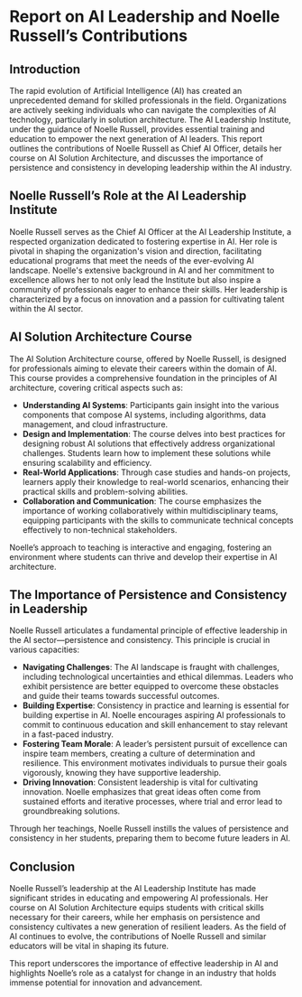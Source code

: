 # Report on AI Leadership and Noelle Russell’s Contributions 

## Introduction
The rapid evolution of Artificial Intelligence (AI) has created an unprecedented demand for skilled professionals in the field. Organizations are actively seeking individuals who can navigate the complexities of AI technology, particularly in solution architecture. The AI Leadership Institute, under the guidance of Noelle Russell, provides essential training and education to empower the next generation of AI leaders. This report outlines the contributions of Noelle Russell as Chief AI Officer, details her course on AI Solution Architecture, and discusses the importance of persistence and consistency in developing leadership within the AI industry.

## Noelle Russell’s Role at the AI Leadership Institute
Noelle Russell serves as the Chief AI Officer at the AI Leadership Institute, a respected organization dedicated to fostering expertise in AI. Her role is pivotal in shaping the organization's vision and direction, facilitating educational programs that meet the needs of the ever-evolving AI landscape. Noelle's extensive background in AI and her commitment to excellence allows her to not only lead the Institute but also inspire a community of professionals eager to enhance their skills. Her leadership is characterized by a focus on innovation and a passion for cultivating talent within the AI sector.

## AI Solution Architecture Course
The AI Solution Architecture course, offered by Noelle Russell, is designed for professionals aiming to elevate their careers within the domain of AI. This course provides a comprehensive foundation in the principles of AI architecture, covering critical aspects such as:

- **Understanding AI Systems**: Participants gain insight into the various components that compose AI systems, including algorithms, data management, and cloud infrastructure.
- **Design and Implementation**: The course delves into best practices for designing robust AI solutions that effectively address organizational challenges. Students learn how to implement these solutions while ensuring scalability and efficiency.
- **Real-World Applications**: Through case studies and hands-on projects, learners apply their knowledge to real-world scenarios, enhancing their practical skills and problem-solving abilities.
- **Collaboration and Communication**: The course emphasizes the importance of working collaboratively within multidisciplinary teams, equipping participants with the skills to communicate technical concepts effectively to non-technical stakeholders.

Noelle’s approach to teaching is interactive and engaging, fostering an environment where students can thrive and develop their expertise in AI architecture.

## The Importance of Persistence and Consistency in Leadership
Noelle Russell articulates a fundamental principle of effective leadership in the AI sector—persistence and consistency. This principle is crucial in various capacities:

- **Navigating Challenges**: The AI landscape is fraught with challenges, including technological uncertainties and ethical dilemmas. Leaders who exhibit persistence are better equipped to overcome these obstacles and guide their teams towards successful outcomes.
- **Building Expertise**: Consistency in practice and learning is essential for building expertise in AI. Noelle encourages aspiring AI professionals to commit to continuous education and skill enhancement to stay relevant in a fast-paced industry.
- **Fostering Team Morale**: A leader’s persistent pursuit of excellence can inspire team members, creating a culture of determination and resilience. This environment motivates individuals to pursue their goals vigorously, knowing they have supportive leadership.
- **Driving Innovation**: Consistent leadership is vital for cultivating innovation. Noelle emphasizes that great ideas often come from sustained efforts and iterative processes, where trial and error lead to groundbreaking solutions.

Through her teachings, Noelle Russell instills the values of persistence and consistency in her students, preparing them to become future leaders in AI.

## Conclusion
Noelle Russell’s leadership at the AI Leadership Institute has made significant strides in educating and empowering AI professionals. Her course on AI Solution Architecture equips students with critical skills necessary for their careers, while her emphasis on persistence and consistency cultivates a new generation of resilient leaders. As the field of AI continues to evolve, the contributions of Noelle Russell and similar educators will be vital in shaping its future. 

This report underscores the importance of effective leadership in AI and highlights Noelle’s role as a catalyst for change in an industry that holds immense potential for innovation and advancement.